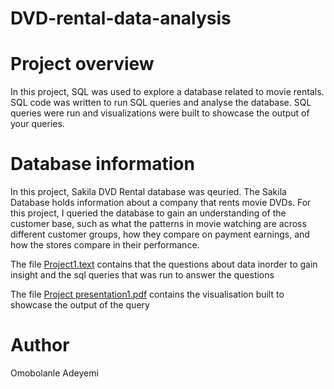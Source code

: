 # DVD-rental-data-analysis

# Project overview

In this project, SQL was used to explore a database related to movie rentals. SQL code was written to run SQL queries and analyse the database. SQL queries were run and visualizations were built to showcase the output of your queries.


# Database information

In this project, Sakila DVD Rental database was qeuried. The Sakila Database holds information about a company that rents movie DVDs. For this project, I queried the database to gain an understanding of the customer base, such as what the patterns in movie watching are across different customer groups, how they compare on payment earnings, and how the stores compare in their performance.

The file [Project1.text](https://github.com/Bolanle-kani/Sql-data-analysis/blob/main/Project1.txt) contains that the questions about data inorder to gain insight and the sql queries that was run to answer the questions

The file [Project presentation1.pdf](https://github.com/Bolanle-kani/Sql-data-analysis/blob/main/Project%20presentation1.pdf) contains the visualisation built to showcase the output of the query


# Author
Omobolanle Adeyemi

